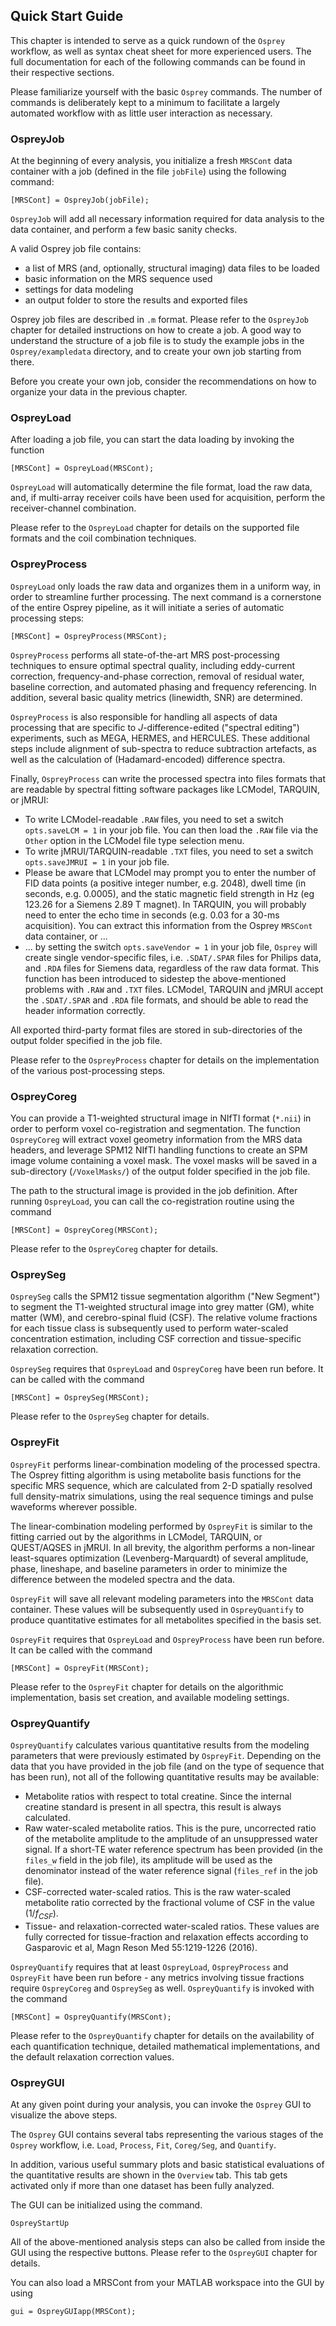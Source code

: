 ## Quick Start Guide

This chapter is intended to serve as a quick rundown of the `Osprey` workflow,
as well as syntax cheat sheet for more experienced users. The full documentation for
each of the following commands can be found in their respective sections.

Please familiarize yourself with the basic `Osprey` commands. The number of
commands is deliberately kept to a minimum to facilitate a largely automated workflow with as little user interaction as necessary.

### OspreyJob

At the beginning of every analysis, you initialize a fresh `MRSCont` data
container with a job (defined in the file `jobFile`) using the following
command:

```
[MRSCont] = OspreyJob(jobFile);
```

`OspreyJob` will add all necessary information required for data analysis to
the data container, and perform a few basic sanity checks.

A valid Osprey job file contains:
- a list of MRS (and, optionally, structural imaging) data files to be loaded
- basic information on the MRS sequence used
- settings for data modeling
- an output folder to store the results and exported files

Osprey job files are described in `.m` format. Please refer to
the `OspreyJob` chapter for detailed instructions on how to create a job. A good way to understand the structure of a job file is to study the example jobs in the `Osprey/exampledata` directory, and to create your own job starting from there.

Before you create your own job, consider the recommendations on how to organize
your data in the previous chapter.

### OspreyLoad

After loading a job file, you can start the data loading by invoking the
function

```
[MRSCont] = OspreyLoad(MRSCont);
```

`OspreyLoad` will automatically determine the file format, load the raw data,
and, if multi-array receiver coils have been used for acquisition, perform the
receiver-channel combination.

Please refer to the `OspreyLoad` chapter for details on the supported file
formats and the coil combination techniques.

### OspreyProcess

`OspreyLoad` only loads the raw data and organizes them in a uniform way, in
order to streamline further processing. The next command is a cornerstone of the
entire Osprey pipeline, as it will initiate a series of automatic processing
steps:

```
[MRSCont] = OspreyProcess(MRSCont);
```

`OspreyProcess` performs all state-of-the-art MRS post-processing techniques
to ensure optimal spectral quality, including eddy-current correction,
frequency-and-phase correction, removal of residual water, baseline correction,
and automated phasing and frequency referencing. In addition, several basic
quality metrics (linewidth, SNR) are determined.

`OspreyProcess` is also responsible for handling all aspects of data
processing that are specific to *J*-difference-edited ("spectral editing")
experiments, such as MEGA, HERMES, and HERCULES. These additional steps include
alignment of sub-spectra to reduce subtraction artefacts, as well as the
calculation of (Hadamard-encoded) difference spectra.

Finally, `OspreyProcess` can write the processed spectra into files formats that are readable by spectral fitting software packages like LCModel, TARQUIN, or jMRUI:
- To write LCModel-readable `.RAW` files, you need to set a switch `opts.saveLCM = 1` in your job file. You can then load the `.RAW` file via the `Other` option in the LCModel file type selection menu.
- To write jMRUI/TARQUIN-readable `.TXT` files, you need to set a switch `opts.saveJMRUI = 1` in your job file.
- Please be aware that LCModel may prompt you to enter the number of FID data points (a positive integer number, e.g. 2048), dwell time (in seconds, e.g. 0.0005), and the static magnetic field strength in Hz (eg 123.26 for a Siemens 2.89 T magnet). In TARQUIN, you will probably need to enter the echo time in seconds (e.g. 0.03 for a 30-ms acquisition). You can extract this information from the Osprey `MRSCont` data container, or ...
- ... by setting the switch `opts.saveVendor = 1` in your job file, `Osprey` will create single vendor-specific files, i.e. `.SDAT/.SPAR` files for Philips data, and `.RDA` files for Siemens data, regardless of the raw data format. This function has been introduced to sidestep the above-mentioned problems with `.RAW` and `.TXT` files. LCModel, TARQUIN and jMRUI accept the `.SDAT/.SPAR` and `.RDA` file formats, and should be able to read the header information correctly.

All exported third-party format files are stored in sub-directories of the output folder specified in the job file.

Please refer to the `OspreyProcess` chapter for details on the implementation
of the various post-processing steps.

### OspreyCoreg

You can provide a T1-weighted structural image in NIfTI format (`*.nii`) in
order to perform voxel co-registration and segmentation. The function
`OspreyCoreg` will extract voxel geometry information from the MRS data
headers, and leverage SPM12 NIfTI handling functions to create an SPM image
volume containing a voxel mask. The voxel masks will be saved in a sub-directory (`/VoxelMasks/`) of the output folder specified in the job file.

The path to the structural image is provided in the job definition. After
running `OspreyLoad`, you can call the co-registration routine using the
command

```
[MRSCont] = OspreyCoreg(MRSCont);
```

Please refer to the `OspreyCoreg` chapter for details.

### OspreySeg

`OspreySeg` calls the SPM12 tissue segmentation algorithm ("New
Segment") to segment the T1-weighted structural image into grey matter (GM),
white matter (WM), and cerebro-spinal fluid (CSF). The relative volume fractions
for each tissue class is subsequently used to perform water-scaled concentration
estimation, including CSF correction and tissue-specific relaxation correction.

`OspreySeg` requires that `OspreyLoad` and `OspreyCoreg` have been run before. It can be called with the command

```
[MRSCont] = OspreySeg(MRSCont);
```

Please refer to the `OspreySeg` chapter for details.

### OspreyFit

`OspreyFit` performs linear-combination modeling of the processed spectra.
The Osprey fitting algorithm is using metabolite basis functions for the
specific MRS sequence, which are calculated from 2-D spatially resolved full
density-matrix simulations, using the real sequence timings and pulse waveforms
wherever possible.

The linear-combination modeling performed by `OspreyFit` is similar to the
fitting carried out by the algorithms in LCModel, TARQUIN, or QUEST/AQSES in
jMRUI. In all brevity, the algorithm performs a non-linear least-squares
optimization (Levenberg-Marquardt) of several amplitude, phase, lineshape, and
baseline parameters in order to minimize the difference between the modeled
spectra and the data.

`OspreyFit` will save all relevant modeling parameters into the `MRSCont` data
container. These values will be subsequently used in `OspreyQuantify` to produce
quantitative estimates for all metabolites specified in the basis set.

`OspreyFit` requires that `OspreyLoad` and `OspreyProcess` have been run before. It can be called with the command

```
[MRSCont] = OspreyFit(MRSCont);
```

Please refer to the `OspreyFit` chapter for details on the algorithmic
implementation, basis set creation, and available modeling settings.

### OspreyQuantify

`OspreyQuantify` calculates various quantitative results from the modeling parameters
that were previously estimated by `OspreyFit`. Depending on the data that you have provided
in the job file (and on the type of sequence that has been run), not all of the following
quantitative results may be available:

- Metabolite ratios with respect to total creatine. Since the internal creatine standard is
present in all spectra, this result is always calculated.
- Raw water-scaled metabolite ratios. This is the pure, uncorrected ratio of the metabolite
amplitude to the amplitude of an unsuppressed water signal. If a short-TE water reference spectrum
has been provided (in the `files_w` field in the job file), its amplitude will be used as the denominator
instead of the water reference signal (`files_ref` in the job file).
- CSF-corrected water-scaled ratios. This is the raw water-scaled metabolite ratio corrected by the fractional
volume of CSF in the value ($1/f_{CSF}$).
- Tissue- and relaxation-corrected water-scaled ratios. These values are fully corrected for tissue-fraction and relaxation effects according to Gasparovic et al, Magn Reson Med 55:1219-1226 (2016).

`OspreyQuantify` requires that at least `OspreyLoad`, `OspreyProcess` and `OspreyFit` have been run before - any metrics involving tissue fractions require `OspreyCoreg` and `OspreySeg` as well. `OspreyQuantify` is invoked with the command

```
[MRSCont] = OspreyQuantify(MRSCont);
```

Please refer to the `OspreyQuantify` chapter for details on the availability of each quantification technique, detailed mathematical implementations, and the default relaxation correction values.

### OspreyGUI

At any given point during your analysis, you can invoke the `Osprey` GUI to visualize the above steps.

The `Osprey` GUI contains several tabs representing the various stages of the `Osprey` workflow, i.e. `Load`, `Process`, `Fit`, `Coreg/Seg`, and `Quantify`.

In addition, various useful summary plots and basic statistical evaluations of the quantitative results are shown in the `Overview` tab. This tab gets activated only if more than one dataset has been fully analyzed.

The GUI can be initialized using the command.

```
OspreyStartUp
```

All of the above-mentioned analysis steps can also be called from inside the GUI using the respective buttons. Please refer to the `OspreyGUI` chapter for details.

You can also load a MRSCont from your MATLAB workspace into the GUI by using

```
gui = OspreyGUIapp(MRSCont);
```
